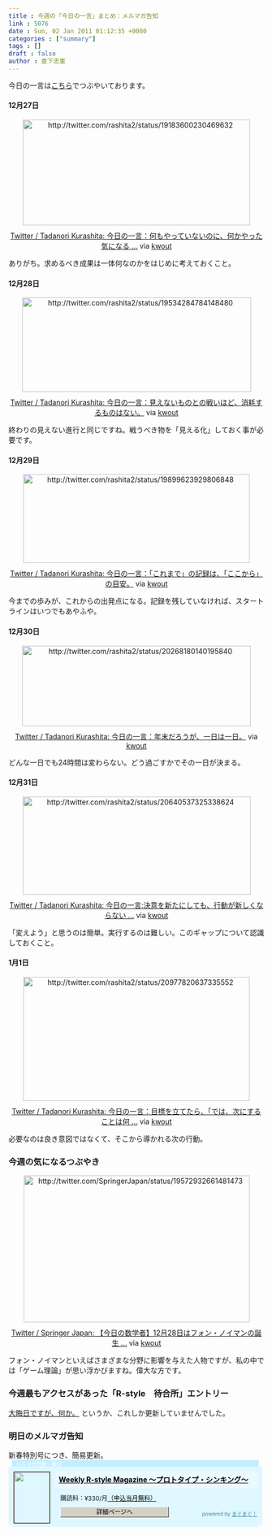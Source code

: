 ```yaml
---
title : 今週の「今日の一言」まとめ：メルマガ告知
link : 5076
date : Sun, 02 Jan 2011 01:12:35 +0000
categories : ["summary"]
tags : []
draft : false
author : 倉下忠憲
---
```


今日の一言は<a href="http://twitter.com/rashita2 ">こちら</a>でつぶやいております。

<h4>12月27日</h4>
<div class="kwout" style="text-align: center;"><img src="http://kwout.com/cutout/s/be/qx/5az_bor.jpg" alt="http://twitter.com/rashita2/status/19183600230469632" title="Twitter / Tadanori Kurashita: 今日の一言：何もやっていないのに、何かやった気になる ..." width="448" height="208" style="border: none;" usemap="#map_sbeqx5az" /><map id="map_sbeqx5az" name="map_sbeqx5az"><area coords="18,97,90,105" href="http://twitter.com/rashita2/status/19183600230469632" alt="" shape="rect" /><area coords="18,131,53,166" href="http://twitter.com/rashita2" alt="" shape="rect" /><area coords="69,130,156,152" href="http://twitter.com/rashita2" alt="" shape="rect" /></map><p style="margin-top: 10px; text-align: center;"><a href="http://twitter.com/rashita2/status/19183600230469632">Twitter / Tadanori Kurashita: 今日の一言：何もやっていないのに、何かやった気になる ...</a> via <a href="http://kwout.com/quote/sbeqx5az">kwout</a></p></div>
<!--more-->
ありがち。求めるべき成果は一体何なのかをはじめに考えておくこと。
<h4>12月28日</h4>
<div class="kwout" style="text-align: center;"><img src="http://kwout.com/cutout/w/nj/zc/36t_bor.jpg" alt="http://twitter.com/rashita2/status/19534284784148480" title="Twitter / Tadanori Kurashita: 今日の一言：見えないものとの戦いほど、消耗するものはない。" width="451" height="186" style="border: none;" usemap="#map_wnjzc36t" /><map id="map_wnjzc36t" name="map_wnjzc36t"><area coords="18,72,90,80" href="http://twitter.com/rashita2/status/19534284784148480" alt="" shape="rect" /><area coords="18,106,53,141" href="http://twitter.com/rashita2" alt="" shape="rect" /><area coords="69,104,156,127" href="http://twitter.com/rashita2" alt="" shape="rect" /></map><p style="margin-top: 10px; text-align: center;"><a href="http://twitter.com/rashita2/status/19534284784148480">Twitter / Tadanori Kurashita: 今日の一言：見えないものとの戦いほど、消耗するものはない。</a> via <a href="http://kwout.com/quote/wnjzc36t">kwout</a></p></div>
終わりの見えない進行と同じですね。戦うべき物を「見える化」しておく事が必要です。
<h4>12月29日</h4>
<div class="kwout" style="text-align: center;"><img src="http://kwout.com/cutout/n/fq/pw/dc3_bor.jpg" alt="http://twitter.com/rashita2/status/19899623929806848" title="Twitter / Tadanori Kurashita: 今日の一言：「これまで」の記録は、「ここから」の目安。" width="446" height="175" style="border: none;" usemap="#map_nfqpwdc3" /><map id="map_nfqpwdc3" name="map_nfqpwdc3"><area coords="17,68,89,76" href="http://twitter.com/rashita2/status/19899623929806848" alt="" shape="rect" /><area coords="17,101,52,137" href="http://twitter.com/rashita2" alt="" shape="rect" /><area coords="68,100,155,122" href="http://twitter.com/rashita2" alt="" shape="rect" /></map><p style="margin-top: 10px; text-align: center;"><a href="http://twitter.com/rashita2/status/19899623929806848">Twitter / Tadanori Kurashita: 今日の一言：「これまで」の記録は、「ここから」の目安。</a> via <a href="http://kwout.com/quote/nfqpwdc3">kwout</a></p></div>
今までの歩みが、これからの出発点になる。記録を残していなければ、スタートラインはいつでもあやふや。
<h4>12月30日</h4>
<div class="kwout" style="text-align: center;"><img src="http://kwout.com/cutout/x/mk/gf/ehr_bor.jpg" alt="http://twitter.com/rashita2/status/20268180140195840" title="Twitter / Tadanori Kurashita: 今日の一言：年末だろうが、一日は一日。" width="450" height="158" style="border: none;" usemap="#map_xmkgfehr" /><map id="map_xmkgfehr" name="map_xmkgfehr"><area coords="20,46,92,54" href="http://twitter.com/rashita2/status/20268180140195840" alt="" shape="rect" /><area coords="95,46,147,54" href="http://seesmic.com/app" alt="" shape="rect" /><area coords="20,80,55,115" href="http://twitter.com/rashita2" alt="" shape="rect" /><area coords="71,78,158,101" href="http://twitter.com/rashita2" alt="" shape="rect" /></map><p style="margin-top: 10px; text-align: center;"><a href="http://twitter.com/rashita2/status/20268180140195840">Twitter / Tadanori Kurashita: 今日の一言：年末だろうが、一日は一日。</a> via <a href="http://kwout.com/quote/xmkgfehr">kwout</a></p></div>
どんな一日でも24時間は変わらない。どう過ごすかでその一日が決まる。
<h4>12月31日</h4>
<div class="kwout" style="text-align: center;"><img src="http://kwout.com/cutout/h/6i/ja/z8p_bor.jpg" alt="http://twitter.com/rashita2/status/20640537325338624" title="Twitter / Tadanori Kurashita: 今日の一言:決意を新たにしても、行動が新しくならない ..." width="449" height="193" style="border: none;" usemap="#map_h6ijaz8p" /><map id="map_h6ijaz8p" name="map_h6ijaz8p"><area coords="93,71,136,79" href="http://www.tweetdeck.com/" alt="" shape="rect" /><area coords="18,71,90,79" href="http://twitter.com/rashita2/status/20640537325338624" alt="" shape="rect" /><area coords="18,117,53,153" href="http://twitter.com/rashita2" alt="" shape="rect" /><area coords="69,116,156,138" href="http://twitter.com/rashita2" alt="" shape="rect" /></map><p style="margin-top: 10px; text-align: center;"><a href="http://twitter.com/rashita2/status/20640537325338624">Twitter / Tadanori Kurashita: 今日の一言:決意を新たにしても、行動が新しくならない ...</a> via <a href="http://kwout.com/quote/h6ijaz8p">kwout</a></p></div>
「変えよう」と思うのは簡単。実行するのは難しい。このギャップについて認識しておくこと。
<h4>1月1日</h4>
<div class="kwout" style="text-align: center;"><img src="http://kwout.com/cutout/b/ce/qx/5az_bor.jpg" alt="http://twitter.com/rashita2/status/20977820637335552" title="Twitter / Tadanori Kurashita: 今日の一言：目標を立てたら、「では、次にすることは何 ..." width="446" height="244" style="border: none;" usemap="#map_bceqx5az" /><map id="map_bceqx5az" name="map_bceqx5az"><area coords="17,124,87,132" href="http://twitter.com/rashita2/status/20977820637335552" alt="" shape="rect" /><area coords="17,169,52,205" href="http://twitter.com/rashita2" alt="" shape="rect" /><area coords="68,169,155,191" href="http://twitter.com/rashita2" alt="" shape="rect" /></map><p style="margin-top: 10px; text-align: center;"><a href="http://twitter.com/rashita2/status/20977820637335552">Twitter / Tadanori Kurashita: 今日の一言：目標を立てたら、「では、次にすることは何 ...</a> via <a href="http://kwout.com/quote/bceqx5az">kwout</a></p></div>
必要なのは良き意図ではなくて、そこから導かれる次の行動。
<h3>今週の気になるつぶやき</h3>
<div class="kwout" style="text-align: center;"><img src="http://kwout.com/cutout/y/ud/k6/t94_bor.jpg" alt="http://twitter.com/SpringerJapan/status/19572932661481473" title="Twitter / Springer Japan: 【今日の数学者】12月28日はフォン・ノイマンの誕生 ..." width="445" height="289" style="border: none;" usemap="#map_yudk6t94" /><map id="map_yudk6t94" name="map_yudk6t94"><area coords="18,217,53,253" href="http://twitter.com/SpringerJapan" alt="" shape="rect" /><area coords="69,217,216,239" href="http://twitter.com/SpringerJapan" alt="" shape="rect" /><area coords="18,144,231,166" href="http://bit.ly/79WfOb" alt="" shape="rect" /><area coords="18,172,90,180" href="http://twitter.com/SpringerJapan/status/19572932661481473" alt="" shape="rect" /></map><p style="margin-top: 10px; text-align: center;"><a href="http://twitter.com/SpringerJapan/status/19572932661481473">Twitter / Springer Japan: 【今日の数学者】12月28日はフォン・ノイマンの誕生 ...</a> via <a href="http://kwout.com/quote/yudk6t94">kwout</a></p></div>
フォン・ノイマンといえばさまざまな分野に影響を与えた人物ですが、私の中では「ゲーム理論」が思い浮かびますね。偉大な方です。

<h3>今週最もアクセスがあった「R-style　待合所」エントリー</h3>
<a href="http://r-style.posterous.com/37996976">大晦日ですが、何か。</a>
というか、これしか更新していませんでした。

<h3>明日のメルマガ告知</h3>
新春特別号につき、簡易更新。

<div style="width:500px;margin-bottom:20px;">
<div style="height:13px;background:url(http://img.mag2.com/mag2/common/publ/pub-form/wide_b_left_top.gif) no-repeat left top;"><div style="height:13px;background:url(http://img.mag2.com/mag2/common/publ/pub-form/wide_b_right_top.gif) no-repeat right top;"><div style="margin:0 7px;padding-left:8px; height:13px; color:#fff; background:#c2efff url(http://img.mag2.com/mag2/common/publ/pub-form/wide_b_tit.gif) no-repeat left top; font-size:10px;">メルマガ登録・解除</div></div></div>
<div style="padding:10px 0;background:#dff7ff url(http://img.mag2.com/mag2/common/publ/pub-form/wide_b_bg.gif) repeat-x;font-size:12px;"><a href="http://www.mag2.com/m/0001185133.html" style="border:none;"><img src="http://www.mag2.com/images/MagazineCover/0001185133c.png" width="70" height="100" style="margin:0 10px; position:absolute; border:#000 1px solid;" /></a>
<div style="margin:0 10px 0 92px; position:relative; height:95px;">
<div style="padding:8px 7px; background-color: #ebfaff; font-weight:bold; font-size:14px; line-height:1.2;"><a href="http://www.mag2.com/m/0001185133.html" style="color:#000;">Weekly R-style Magazine ～プロトタイプ・シンキング～ </a></div>
<div style="padding:10px 0 0 10px;">購読料：&yen;330/月<a href="http://www.mag2.com/read/charge.html" style="color:#000;">（申込当月無料）</a></div><div style="margin:10px 0 0 10px; height:20px;position:relative;"><a href="http://www.mag2.com/m/0001185133.html" style="color:#000;text-decoration:none;"><span style="padding:2px 70px;border:#404040 1px solid;border-top-color:#fff;border-left-color:#fff;background-color:#d4d0c8;text-align:center;">詳細ページへ</span></a><span style="position:absolute; right:0; bottom:0; color:#3f8ba5; font-size:10px;">powered by <a href="http://www.mag2.com/" target="_blank" style="color:#3f8ba5;">まぐまぐ！</a></span></div></div>
</div>
<div style="height:4px;background:url(http://img.mag2.com/mag2/common/publ/pub-form/wide_b_left_bot.gif) no-repeat left top;"><div style="background:url(http://img.mag2.com/mag2/common/publ/pub-form/wide_b_right_bot.gif) no-repeat right top;"><div style="margin:0 7px;padding-left:8px; height:4px; background-color:#dff7ff; font-size:1px;">&nbsp;</div></div></div>
</div>
